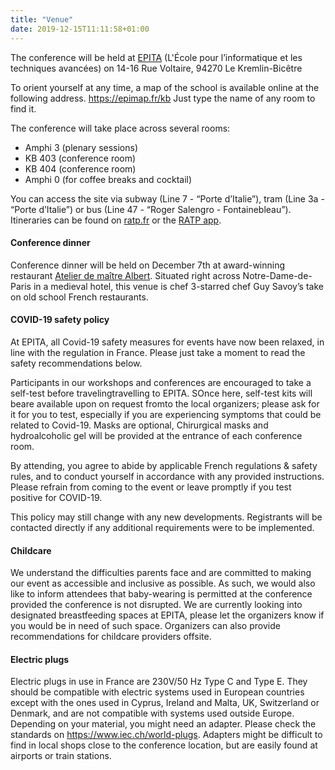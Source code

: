 ```yaml
---
title: "Venue"
date: 2019-12-15T11:11:58+01:00
---
```



The conference will be held at [EPITA](https://www.epita.fr/) (L'École pour l’informatique et les techniques avancées) on 14-16 Rue Voltaire, 94270 Le Kremlin-Bicêtre  

To orient yourself at any time, a map of the school is available online at the following address. https://epimap.fr/kb Just type the name of any room to find it.  

The conference will take place across several rooms:  

- Amphi 3 (plenary sessions)
- KB 403 (conference room)
- KB 404 (conference room)
- Amphi 0 (for coffee breaks and cocktail)  

You can access the site via subway (Line 7 - “Porte d’Italie”), tram (Line 3a - “Porte d’Italie”) or bus (Line 47 - “Roger Salengro - Fontainebleau”). Itineraries can be found on [ratp.fr](https://www.ratp.fr/) or the [RATP app](https://play.google.com/store/apps/details?id=com.fabernovel.ratp&hl=fr&gl=US&pli=1). 

#### Conference dinner

Conference dinner will be held on December 7th at award-winning restaurant [Atelier de maître Albert](https://guide.michelin.com/fr/fr/ile-de-france/paris/restaurant/atelier-maitre-albert). Situated right across Notre-Dame-de-Paris in a medieval hotel, this venue is chef 3-starred chef Guy Savoy’s take on old school French restaurants. 

#### COVID-19 safety policy 

At EPITA, all Covid-19 safety measures for events have now been relaxed, in line with the regulation in France. Please just take a moment to read the safety recommendations below.

Participants in our workshops and conferences are encouraged to take a self-test before travelingtravelling to EPITA. SOnce here, self-test kits will beare available upon on request fromto the local organizers; please ask for it for you to test, especially if you are experiencing symptoms that could be related to Covid-19. Masks are optional, Chirurgical masks and hydroalcoholic gel will be provided at the entrance of each conference room.

By attending, you agree to abide by applicable French regulations & safety rules, and to conduct yourself in accordance with any provided instructions. Please refrain from coming to the event or leave promptly if you test positive for COVID-19.

This policy may still change with any new developments. Registrants will be contacted directly if any additional requirements were to be implemented.

#### Childcare

We understand the difficulties parents face and are committed to making our event as accessible and inclusive as possible. As such, we would also like to inform attendees that baby-wearing is permitted at the conference provided the conference is not disrupted. We are currently looking into designated breastfeeding spaces at EPITA, please let the organizers know if you would be in need of such space. Organizers can also provide recommendations for childcare providers offsite.

#### Electric plugs

Electric plugs in use in France are 230V/50 Hz Type C and Type E. They should be compatible with electric systems used in European countries except with the ones used in Cyprus, Ireland and Malta, UK, Switzerland or Denmark, and are not compatible with systems used outside Europe. Depending on your material, you might need an adapter. Please check the standards on https://www.iec.ch/world-plugs. Adapters might be difficult to find in local shops close to the conference location, but are easily found at airports or train stations.
